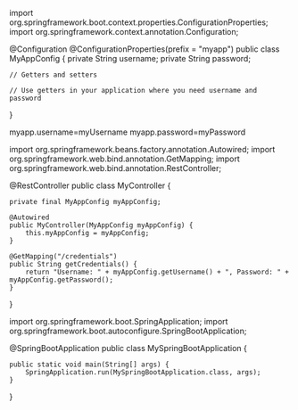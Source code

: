 import org.springframework.boot.context.properties.ConfigurationProperties;
import org.springframework.context.annotation.Configuration;

@Configuration
@ConfigurationProperties(prefix = "myapp")
public class MyAppConfig {
    private String username;
    private String password;

    // Getters and setters

    // Use getters in your application where you need username and password
}


myapp.username=myUsername
myapp.password=myPassword


import org.springframework.beans.factory.annotation.Autowired;
import org.springframework.web.bind.annotation.GetMapping;
import org.springframework.web.bind.annotation.RestController;

@RestController
public class MyController {

    private final MyAppConfig myAppConfig;

    @Autowired
    public MyController(MyAppConfig myAppConfig) {
        this.myAppConfig = myAppConfig;
    }

    @GetMapping("/credentials")
    public String getCredentials() {
        return "Username: " + myAppConfig.getUsername() + ", Password: " + myAppConfig.getPassword();
    }
}


import org.springframework.boot.SpringApplication;
import org.springframework.boot.autoconfigure.SpringBootApplication;

@SpringBootApplication
public class MySpringBootApplication {

    public static void main(String[] args) {
        SpringApplication.run(MySpringBootApplication.class, args);
    }
}
